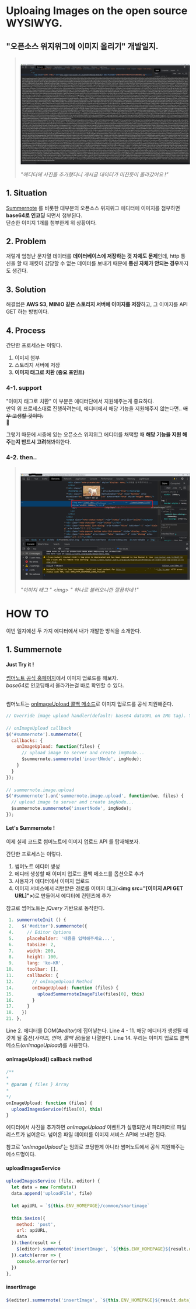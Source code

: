 # Uploaing Images on the open source WYSIWYG.
## "오픈소스 위지위그에 이미지 올리기" 개발일지.

> &nbsp;
> <img src="./images/base64.PNG">
>
> *"에디터에 사진을 추가했더니 게시글 데이터가 미친듯이 올라갔어요 !"*

## 1. Situation
[Summernote](https://summernote.org/) 를 비롯한 대부분의 오픈소스 위지위그 에디터에 이미지를 첨부하면 **base64로 인코딩** 되면서 첨부된다.<br>
단순한 이미지 1개를 첨부한게 위 상황이다.

## 2. Problem
저렇게 엄청난 문자열 데이터를 **데이터베이스에 저장하는 것 자체도 문제**인데, http 통신을 할 때 패킷이 감당할 수 없는 데이터를 보내기 때문에 **통신 자체가 안되는 경우**까지도 생긴다.

## 3. Solution
해결법은 **AWS S3, MINIO 같은 스토리지 서버에 이미지를 저장**하고, 그 이미지를 API GET 하는 방법이다.

## 4. Process
간단한 프로세스는 이렇다.

1. 이미지 첨부
2. 스토리지 서버에 저장
3. **이미지 태그로 치환 (중요 포인트)**

### 4-1. support
"이미지 태그로 치환" 이 부분은 에디터단에서 지원해주는게 중요하다.<br>
만약 위 프로세스대로 진행하려는데, 에디터에서 해당 기능을 지원해주지 않는다면.. <s>매우 고생할 것이다.</s><br>  🤦

그렇기 때문에 시중에 있는 오픈소스 위지위그 에디터를 채택할 때 **해당 기능을 지원 해주는지 반드시 고려**해봐야한다.

### 4-2. then..

> &nbsp;
> <img src="./images/img_tag.png">
>
> *"이미지 태그 " &lt;img&gt; " 하나로 불러오니깐 깔끔하네 !"*

# HOW TO
이번 일지에선 두 가지 에디터에서 내가 개발한 방식을 소개한다.

## 1. Summernote

#### Just Try it !
[썸머노트 공식 홈페이지](https://summernote.org/)에서 이미지 업로드를 해보자.<br>
*base64*로 인코딩해서 올라가는걸 바로 확인할 수 있다.<br><br>

썸머노트는 [onImageUpload 콜백 메소드](https://summernote.org/deep-dive/#onimageupload)로 이미지 업로드를 공식 지원해준다.

```js
// Override image upload handler(default: base64 dataURL on IMG tag). You can upload image to server or AWS

// onImageUpload callback
$('#summernote').summernote({
  callbacks: {
    onImageUpload: function(files) {
      // upload image to server and create imgNode...
      $summernote.summernote('insertNode', imgNode);
    }
  }
});

// summernote.image.upload
$('#summernote').on('summernote.image.upload', function(we, files) {
  // upload image to server and create imgNode...
  $summernote.summernote('insertNode', imgNode);
});
```

#### Let's Summernote !

이제 실제 코드로 썸머노트에 이미지 업로드 API 를 탑재해보자.

간단한 프로세스는 이렇다.
1. 썸머노트 에디터 생성
2. 에디터 생성할 때 이미지 업로드 콜백 메소드를 옵션으로 추가
3. 사용자가 에디터에서 이미지 업로드
4. 이미지 서비스에서 리턴받은 경로를 이미지 태그(**&lt;img src="[이미지 API GET URL]"&gt;**)로 만들어서  에디터에 컨텐츠에 추가

참고로 썸머노트는 *jQuery* 기반으로 동작한다.

```js
 1. summernoteInit () {
 2.   $('#editor').summernote({
 4.     // Editor Options
 5.     placeholder: '내용을 입력해주세요...',
 6.     tabsize: 2,
 7.     width: 200,
 8.     height: 100,
 9.     lang: 'ko-KR',
10.     toolbar: [],
11.     callbacks: {
12.       // onImageUpload Method
14.       onImageUpload: function (files) {
15.         uploadSummernoteImageFile(files[0], this)
16.       }
17.     }
18.   })
21. },
```

Line 2. 에디터를 DOM(*#editor*)에 집어넣는다.
Line 4 - 11. 해당 에디터가 생성될 때 갖게 될 옵션(*사이즈, 언어, 콜백 등*)들을 나열한다.
Line 14. 우리는 이미지 업로드 콜백 메소드(*onImageUpload*)를 사용한다.

#### onImageUpload() callback method
```js
/**
*
* @param { files } Array
*
*/
onImageUpload: function (files) {
  uploadImagesService(files[0], this)
}
```

에디터에서 사진을 추가하면 *onImageUpload* 이벤트가 실행되면서 파라미터로 파일 리스트가 넘어온다.
넘어온 파일 데이터를 이미지 서비스 API에 보내면 된다.

참고로 '*onImageUpload*'는 임의로 코딩한게 아니라 썸머노트에서 공식 지원해주는 메소드명이다.

#### uploadImagesService
```js
uploadImagesService (file, editor) {
  let data = new FormData()
  data.append('uploadFile', file)

  let apiURL = `${this.ENV_HOMEPAGE}/common/smartimage`

  this.$axios({
    method: 'post',
    url: apiURL,
    data
  }).then(result => {
    $(editor).summernote('insertImage', `${this.ENV_HOMEPAGE}${result.data}`)
  }).catch(error => {
    console.error(error)
  })
},
```

#### insertImage
```js
$(editor).summernote('insertImage', `${this.ENV_HOMEPAGE}${result.data}`)
```
